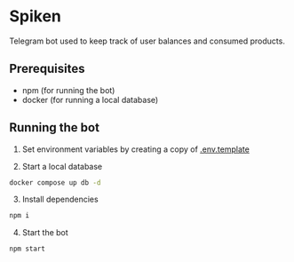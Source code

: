# Spiken

Telegram bot used to keep track of user balances and consumed products.

## Prerequisites

- npm (for running the bot)
- docker (for running a local database)

## Running the bot

1. Set environment variables by creating a copy of [.env.template](backend/.env.template)

2. Start a local database

```bash
docker compose up db -d
```

3. Install dependencies

```bash
npm i
```

4. Start the bot

```bash
npm start
```
